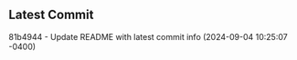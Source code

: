 
## Latest Commit
81b4944 - Update README with latest commit info (2024-09-04 10:25:07 -0400) <Yunxi-Zhou>
